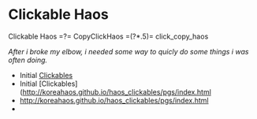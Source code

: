 # Clickable Haos

Clickable Haos =?= CopyClickHaos =(?*.5)= click_copy_haos

*After i broke my elbow, i needed some way to quicly do some things i was often doing.*

* Initial [Clickables](/pgs/index.html)
* Initial [Clickables](http://koreahaos.github.io/haos_clickables/pgs/index.html
* http://koreahaos.github.io/haos_clickables/pgs/index.html
* 